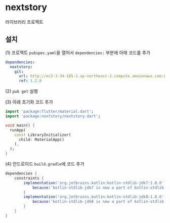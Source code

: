 # nextstory

라이브러리 프로젝트

## 설치

(1) 프로젝트 `pubspec.yaml`을 열어서 `dependencies:` 부분에 아래 코드를 추가

```yaml
dependencies:
  nextstory:
    git:
      url: http://ec2-3-34-185-2.ap-northeast-2.compute.amazonaws.com:8889/troy/library_flutter.git
      ref: 1.2.0
```

(2) `pub get` 실행

(3) 아래 초기화 코드 추가

```dart
import 'package:flutter/material.dart';
import 'package:nextstory/nextstory.dart';

void main() {
  runApp(
    const LibraryInitializer(
      child: MaterialApp()
    ),
  );
}
```

(4) 안드로이드 `build.gradle`에 코드 추가

```gradle
dependencies {
    constraints {
        implementation('org.jetbrains.kotlin:kotlin-stdlib-jdk7:1.8.0') {
            because('kotlin-stdlib-jdk7 is now a part of kotlin-stdlib')
        }
        implementation('org.jetbrains.kotlin:kotlin-stdlib-jdk8:1.8.0') {
            because('kotlin-stdlib-jdk8 is now a part of kotlin-stdlib')
        }
    }
}
```
